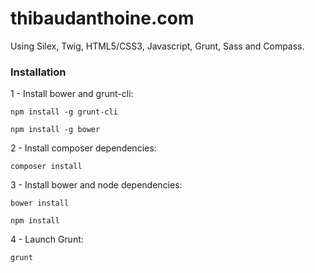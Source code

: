 thibaudanthoine.com
===================

Using Silex, Twig, HTML5/CSS3, Javascript, Grunt, Sass and Compass.

### Installation

1 - Install bower and grunt-cli:

```
npm install -g grunt-cli
```

```
npm install -g bower
```

2 - Install composer dependencies:

```
composer install
```

3 - Install bower and node dependencies:

```
bower install
```

```
npm install
```

4 - Launch Grunt:

```
grunt
```
